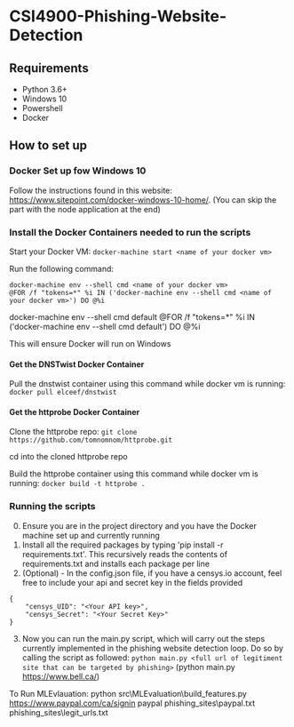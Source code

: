 # CSI4900-Phishing-Website-Detection

## Requirements

- Python 3.6+
- Windows 10
- Powershell
- Docker

## How to set up

### Docker Set up fow Windows 10

Follow the instructions found in this website: https://www.sitepoint.com/docker-windows-10-home/. (You can skip the part with the node application at the end)

### Install the Docker Containers needed to run the scripts

Start your Docker VM: `docker-machine start <name of your docker vm>`

Run the following command:

```
docker-machine env --shell cmd <name of your docker vm>
@FOR /f "tokens=*" %i IN ('docker-machine env --shell cmd <name of your docker vm>') DO @%i
```

docker-machine env --shell cmd default
@FOR /f "tokens=*" %i IN ('docker-machine env --shell cmd default') DO @%i

This will ensure Docker will run on Windows

#### Get the DNSTwist Docker Container

Pull the dnstwist container using this command while docker vm is running: `docker pull elceef/dnstwist`

#### Get the httprobe Docker Container

Clone the httprobe repo: `git clone https://github.com/tomnomnom/httprobe.git`

cd into the cloned httprobe repo

Build the httprobe container using this command while docker vm is running: `docker build -t httprobe .`

### Running the scripts

0. Ensure you are in the project directory and you have the Docker machine set up and currently running
1. Install all the required packages by typing 'pip install -r requirements.txt'. This recursively reads the contents of requirements.txt and installs each package per line
1. (Optional) - In the config.json file, if you have a censys.io account, feel free to include your api and secret key in the fields provided

```
{
    "censys_UID": "<Your API key>",
    "censys_Secret": "<Your Secret Key>"
}
```

3. Now you can run the main.py script, which will carry out the steps currently implemented in the phishing website detection loop. Do so by calling the script as followed: `python main.py <full url of legitiment site that can be targeted by phishing>` (python main.py https://www.bell.ca/)

To Run MLEvlauation: python src\MLEvaluation\build_features.py https://www.paypal.com/ca/signin paypal phishing_sites\paypal.txt phishing_sites\legit_urls.txt

